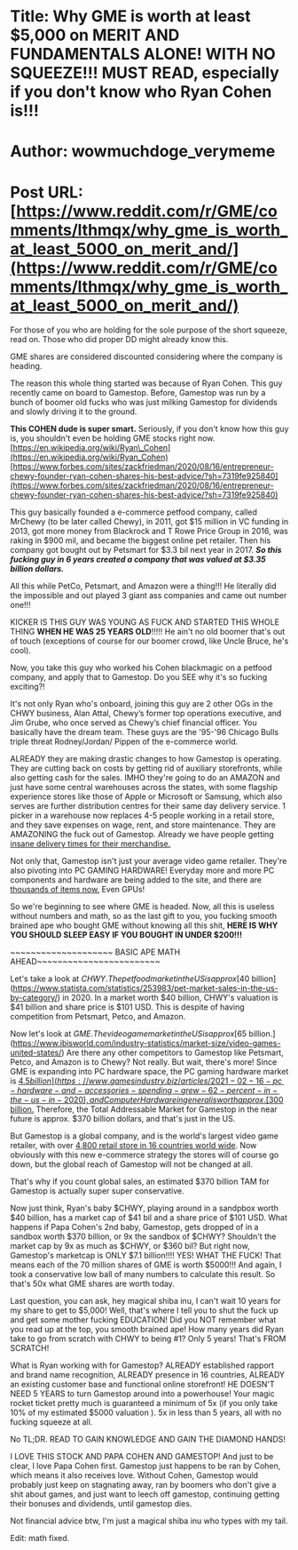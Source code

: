 # Title: Why GME is worth at least $5,000 on MERIT AND FUNDAMENTALS ALONE! WITH NO SQUEEZE!!! MUST READ, especially if you don't know who Ryan Cohen is!!!
# Author: wowmuchdoge_verymeme
# Post URL: [https://www.reddit.com/r/GME/comments/lthmqx/why_gme_is_worth_at_least_5000_on_merit_and/](https://www.reddit.com/r/GME/comments/lthmqx/why_gme_is_worth_at_least_5000_on_merit_and/)


For those of you who are holding for the sole purpose of the short squeeze, read on. Those who did proper DD might already know this.

GME shares are considered discounted considering where the company is heading.

The reason this whole thing started was because of Ryan Cohen. This guy recently came on board to Gamestop. Before, Gamestop was run by a bunch of boomer old fucks who was just milking Gamestop for dividends and slowly driving it to the ground.

**This COHEN dude is super smart.** Seriously, if you don't know how this guy is, you shouldn't even be holding GME stocks right now.[https://en.wikipedia.org/wiki/Ryan\_Cohen](https://en.wikipedia.org/wiki/Ryan_Cohen)[https://www.forbes.com/sites/zackfriedman/2020/08/16/entrepreneur-chewy-founder-ryan-cohen-shares-his-best-advice/?sh=7319fe925840](https://www.forbes.com/sites/zackfriedman/2020/08/16/entrepreneur-chewy-founder-ryan-cohen-shares-his-best-advice/?sh=7319fe925840)

This guy basically founded a e-commerce petfood company, called MrChewy (to be later called Chewy), in 2011, got $15 million in VC funding in 2013, got more money from Blackrock and T Rowe Price Group in 2016, was raking in $900 mil, and became the biggest online pet retailer. Then his company got bought out by Petsmart for $3.3 bil next year in 2017. ***So this fucking guy in 6 years created a company that was valued at $3.35 billion dollars.***

All this while PetCo, Petsmart, and Amazon were a thing!!! He literally did the impossible and out played 3 giant ass companies and came out number one!!!

KICKER IS THIS GUY WAS YOUNG AS FUCK AND STARTED THIS WHOLE THING **WHEN HE WAS 25 YEARS OLD**!!!!! He ain't no old boomer that's out of touch (exceptions of course for our boomer crowd, like Uncle Bruce, he's cool).

Now, you take this guy who worked his Cohen blackmagic on a petfood company, and apply that to Gamestop. Do you SEE why it's so fucking exciting?!

It's not only Ryan who's onboard, joining this guy are 2 other OGs in the CHWY business,  Alan Attal, Chewy’s former top operations executive, and Jim Grube, who once served as Chewy’s chief financial officer. You basically have the dream team. These guys are the '95-'96 Chicago Bulls triple threat Rodney/Jordan/ Pippen of the e-commerce world.

ALREADY they are making drastic changes to how Gamestop is operating. They are cutting back on costs by getting rid of auxiliary storefronts, while also getting cash for the sales. IMHO they're going to do an AMAZON and just have some central warehouses across the states, with some flagship experience stores like those of Apple or Microsoft or Samsung, which also serves are further distribution centres for their same day delivery service. 1 picker in a warehouse now replaces 4-5 people working in a retail store, and they save expenses on wage, rent, and store maintenance. They are AMAZONING the fuck out of Gamestop. Already we have people getting [insane delivery times for their merchandise.](https://www.reddit.com/r/GME/comments/lt5yaj/my_gamestop_order_arrived_90_mins_after_ordering/)

Not only that, Gamestop isn't just your average video game retailer. They're also pivoting into PC GAMING HARDWARE! Everyday more and more PC components and hardware are being added to the site, and there are [thousands of items now.](https://www.gamestop.com/video-games/pc-gaming) Even GPUs!

So we're beginning to see where GME is headed. Now, all this is useless without numbers and math, so as the last gift to you, you fucking smooth brained ape who bought GME without knowing all this shit, **HERE IS WHY YOU SHOULD SLEEP EASY IF YOU BOUGHT IN UNDER $200!!!**

\~\~\~\~\~\~\~\~\~\~\~\~\~\~\~\~\~\~\~\~ BASIC APE MATH AHEAD\~\~\~\~\~\~\~\~\~\~\~\~\~\~\~\~\~\~\~\~\~\~\~\~

Let's take a look at $CHWY. The petfood market in the US is approx [$40 billion](https://www.statista.com/statistics/253983/pet-market-sales-in-the-us-by-category/) in 2020. In a market worth $40 billion, CHWY's valuation is $41 billion and share price is $101 USD. This is despite of having competition from Petsmart, Petco, and Amazon.

Now let's look at $GME. The video game market in the US is approx [$65 billion.](https://www.ibisworld.com/industry-statistics/market-size/video-games-united-states/) Are there any other competitors to Gamestop like Petsmart, Petco, and Amazon is to Chewy? Not really. But wait, there's more! Since GME is expanding into PC hardware space, the PC gaming hardware market is [$4.5 billion](https://www.gamesindustry.biz/articles/2021-02-16-pc-hardware-and-accessories-spending-grew-62-percent-in-the-us-in-2020), and Computer Hardware in general is worth approx. [$300 billion.](https://finance.yahoo.com/news/global-computer-hardware-market-2020-154400978.html) Therefore, the Total Addressable Market for Gamestop in the near future is approx. $370 billion dollars, and that's just in the US.

But Gamestop is a global company, and is the world's largest video game retailer, with over [4,800 retail store in 16 countries world wide](https://news.gamestop.com/news-releases/news-release-details/gamestop-opens-1000th-international-location). Now obviously with this new e-commerce strategy the stores will of course go down, but the global reach of Gamestop will not be changed at all.

That's why if you count global sales, an estimated $370 billion TAM for Gamestop is actually super super conservative.

Now just think, Ryan's baby $CHWY, playing around in a sandpbox  worth $40 billion, has a market cap of $41 bil and a share price of $101 USD. What happens if Papa Cohen's 2nd baby, Gamestop, gets dropped of in a sandbox worth $370 billion, or 9x the sandbox of $CHWY? Shouldn't the market cap by 9x as much as $CHWY, or $360 bil? But right now, Gamestop's marketcap is ONLY $7.1 billion!!!! YES! WHAT THE FUCK! That means each of the 70 million shares of GME is worth $5000!!! And again, I took a conservative low ball of many numbers to calculate this result. So that's 50x what GME shares are worth today.

Last question, you can ask, hey magical shiba inu, I can't wait 10 years for my share to get to $5,000! Well, that's where I tell you to shut the fuck up and get some mother fucking EDUCATION! Did you NOT remember what you read up at the top, you smooth brained ape! How many years did Ryan take to go from scratch with CHWY to being #1? Only 5 years! That's FROM SCRATCH!

What is Ryan working with for Gamestop? ALREADY established rapport and brand name recognition, ALREADY presence in 16 countries, ALREADY an existing customer base and functional online storefront! HE DOESN'T NEED 5 YEARS to turn Gamestop around into a powerhouse! Your magic rocket ticket pretty much is guaranteed a minimum of 5x (if you only take 10% of my estimated $5000 valuation ). 5x in less than 5 years, all with no fucking squeeze at all.

No TL;DR. READ TO GAIN KNOWLEDGE AND GAIN THE DIAMOND HANDS!

I LOVE THIS STOCK AND PAPA COHEN AND GAMESTOP! And just to be clear, I love Papa Cohen first. Gamestop just happens to be ran by Cohen, which means it also receives love. Without Cohen, Gamestop would probably just keep on stagnating away, ran by boomers who don't give a shit about games, and just want to leech off gamestop, continuing getting their bonuses and dividends, until gamestop dies. 

Not financial advice btw, I'm just a magical shiba inu who types with my tail.


Edit: math fixed.